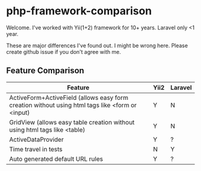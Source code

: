 # php-framework-comparison

Welcome.
I've worked with Yii(1+2) framework for 10+ years.
Laravel only <1 year.

These are major differences I've found out. I might be wrong here. Please create github issue if you don't agree with me.

## Feature Comparison

| Feature                  | Yii2 | Laravel |
|--------------------------|-----|---------|
| ActiveForm+ActiveField (allows easy form creation without using html tags like <form or <input)  |  Y  |    N    |
| GridView (allows easy table creation without using html tags like <table)                | Y   | N       |
| ActiveDataProvider | Y | ? |
| Time travel in tests     | N   | Y       |
| Auto generated default URL rules | Y | ? |


